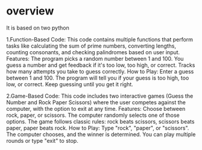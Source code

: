 # overview
It is based on two python

1.Function-Based Code: This code contains multiple functions that perform tasks like calculating the sum of prime numbers, converting lengths, counting consonants, and checking palindromes based on user input.
Features:
The program picks a random number between 1 and 100.
You guess a number and get feedback if it's too low, too high, or correct.
Tracks how many attempts you take to guess correctly.
How to Play:
Enter a guess between 1 and 100.
The program will tell you if your guess is too high, too low, or correct.
Keep guessing until you get it right.


2.Game-Based Code: This code includes two interactive games (Guess the Number and Rock Paper Scissors) where the user competes against the computer, with the option to exit at any time.
Features:
Choose between rock, paper, or scissors.
The computer randomly selects one of those options.
The game follows classic rules: rock beats scissors, scissors beats paper, paper beats rock.
How to Play:
Type "rock", "paper", or "scissors".
The computer chooses, and the winner is determined.
You can play multiple rounds or type "exit" to stop.
